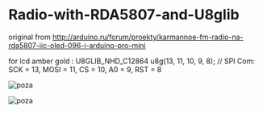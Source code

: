 # Radio-with-RDA5807-and-U8glib

original from http://arduino.ru/forum/proekty/karmannoe-fm-radio-na-rda5807-iic-oled-096-i-arduino-pro-mini

for lcd amber gold : U8GLIB_NHD_C12864 u8g(13, 11, 10, 9, 8);  // SPI Com: SCK = 13, MOSI = 11, CS = 10, A0 = 9, RST = 8

![poza](https://github.com/vlad-gheorghe/Radio-with-RDA5807-and-U8glib/blob/main/1616676118701.jpg)


![poza](https://github.com/vlad-gheorghe/Radio-with-RDA5807-and-U8glib/blob/main/1616674429162.jpg)
